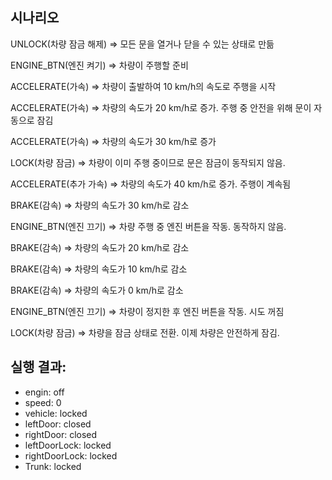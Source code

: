 ## 시나리오
UNLOCK(차량 잠금 해제) ⇒ 모든 문을 열거나 닫을 수 있는 상태로 만듦

ENGINE_BTN(엔진 켜기) ⇒ 차량이 주행할 준비

ACCELERATE(가속) ⇒ 차량이 출발하여 10 km/h의 속도로 주행을 시작

ACCELERATE(가속) ⇒ 차량의 속도가 20 km/h로 증가. 주행 중 안전을 위해 문이 자동으로 잠김

ACCELERATE(가속) ⇒ 차량의 속도가 30 km/h로 증가

LOCK(차량 잠금) ⇒ 차량이 이미 주행 중이므로 문은 잠금이 동작되지 않음.

ACCELERATE(추가 가속) ⇒ 차량의 속도가 40 km/h로 증가. 주행이 계속됨

BRAKE(감속) ⇒ 차량의 속도가 30 km/h로 감소

ENGINE_BTN(엔진 끄기) ⇒ 차량 주행 중 엔진 버튼을 작동. 동작하지 않음.

BRAKE(감속) ⇒ 차량의 속도가 20 km/h로 감소

BRAKE(감속) ⇒ 차량의 속도가 10 km/h로 감소

BRAKE(감속) ⇒ 차량의 속도가 0 km/h로 감소

ENGINE_BTN(엔진 끄기) ⇒ 차량이 정지한  후 엔진 버튼을 작동. 시도 꺼짐

LOCK(차량 잠금) ⇒ 차량을 잠금 상태로 전환. 이제 차량은 안전하게 잠김.

## 실행 결과: 

- engin: off
- speed: 0
- vehicle: locked
- leftDoor: closed
- rightDoor: closed
- leftDoorLock: locked
- rightDoorLock: locked
- Trunk: locked